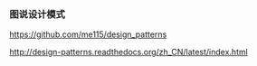 ### 图说设计模式
https://github.com/me115/design_patterns

http://design-patterns.readthedocs.org/zh_CN/latest/index.html
